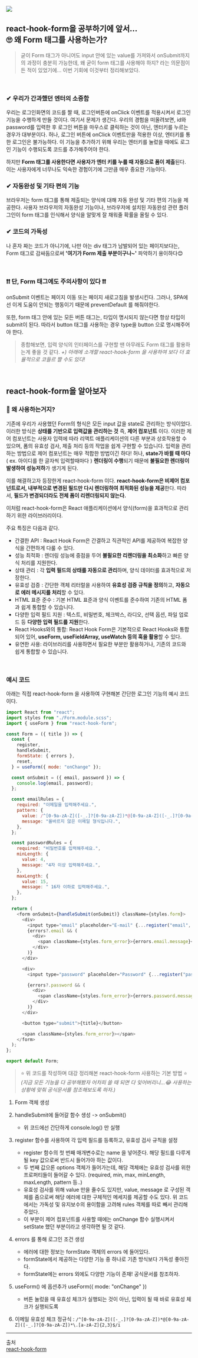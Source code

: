 ![](https://velog.velcdn.com/images/jihyun517/post/c9b1f7e0-25f6-4cc4-9bb1-099bc7cc5223/image.png)

## react-hook-form을 공부하기에 앞서...<br>🙄 왜 Form 태그를 사용하는가?

> 굳이 Form 태그가 아니어도 input 안에 있는 value를 가져와서 onSubmit까지의 과정이 충분히 가능한데, 왜 굳이 form 태그를 사용해야 하지? 라는 의문점이 든 적이 있었기에... 이번 기회에 이것부터 정리해보았다.

<br>

### ✔ 우리가 간과했던 엔터의 소중함

우리는 로그인화면의 코드를 짤 때, 로그인버튼에 onClick 이벤트를 적용시켜서 로그인 기능을 수행하게 만들 것이다.
여기서 문제가 생긴다. 우리의 경험을 떠올려보면, id와 password를 입력한 후 로그인 버튼을 마우스로 클릭하는 것이 아닌, 엔터키를 누르는 경우가 대부분이다. 허나, 로그인 버튼에 onClick 이벤트만을 적용한 이상, 엔터키를 통한 로그인은 불가능하다. 이 기능을 추가하기 위해 우리는 엔터키를 눌렀을 때에도 로그인 기능이 수행되도록 코드를 추가해주어야 한다.

하지만 **Form 태그를 사용한다면 사용자가 엔터 키를 누를 때 자동으로 폼이 제출**된다. 이는 사용자에게 너무나도 익숙한 경험이기에 그만큼 매우 중요한 기능이다.

### ✔ 자동완성 및 기타 편의 기능

브라우저는 form 태그를 통해 제출되는 양식에 대해 자동 완성 및 기타 편의 기능을 제공한다. 사용자 브라우저의 자동완성 기능이나, 브라우저에 설치된 자동완성 관련 플러그인이 form 태그를 인식해서 양식을 알맞게 잘
채워줄 확률을 올릴 수 있다.

### ✔ 코드의 가독성

나 혼자 짜는 코드가 아니기에, 나만 아는 div 태그가 남발되어 있는 페이지보다는, Form 태그로 감싸둠으로써 **'여기가 Form 제출 부분이구나~'** 파악하기 용이하다😊

<br>

### ❗❗ 단, Form 태그에도 주의사항이 있다 ❗❗

onSubmit 이벤트는 페이지 이동 또는 페이지 새로고침을 발생시킨다. 그러나, SPA에선 이게 도움이 안되는 행동이기 때문에 preventDefault 를 해줘야한다.

또한, form 태그 안에 있는 모든 버튼 태그는, 타입이 명시되지 않는다면 항상 타입이 submit이 된다. 따라서 button 태그를 사용하는 경우 type을 button 으로 명시해주어야 한다.

> 종합해보면, 입력 양식의 인터페이스를 구현할 땐 아무래도 Form 태그를 활용하는게 좋을 것 같다.
> _+) 아래에 소개할 react-hook-form 을 사용하여 보다 더 효율적으로 코들르 짤 수도 있다!_

<br>

## react-hook-form을 알아보자

### 🤔 왜 사용하는거지?

기존에 우리가 사용했던 Form의 형식은 모든 input 값을 state로 관리하는 방식이었다.
이러한 방식은 **상태를 기반으로 입력값을 관리하는 것** 즉, **제어 컴포넌트** 이다. 이러한 제어 컴포넌트는 사용자 입력에 따라 리액트 애플리케이션의 다른 부분과 상호작용할 수 있으며, 폼의 유효성 검사, 제출 처리 등의 작업을 쉽게 구현할 수 있습니다. 입력을 관리하는 방법으로 제어 컴포넌트는 매우 적합한 방법이긴 하다!
허나, **state가 바뀔 때 마다**( ex. 아이디를 한 글자씩 입력할때마다 ) **렌더링이 수행**되기 때문에 **불필요한 렌더링이 발생하여 성능저하**가 생기게 된다.

이를 해결하고자 등장한게 react-hook-form 이다. **react-hook-form은 비제어 컴포넌트로서, 내부적으로 변경된 필드만 다시 렌더링하여 최적화된 성능을 제공**한다. 따라서, **필드가 변경되더라도 전체 폼이 리렌더링되지 않는다.**

이처럼 react-hook-form은 React 애플리케이션에서 양식(form)을 효과적으로 관리하기 위한 라이브러리이다.

주요 특징은 다음과 같다.

- 간결한 API : React Hook Form은 간결하고 직관적인 API를 제공하여 복잡한 양식을 간편하게 다룰 수 있다.
- 성능 최적화 : 렌더링 성능에 중점을 두어 **불필요한 리렌더링을 최소화**하고 빠른 양식 처리를 지원한다.
- 상태 관리 : 각 **입력 필드의 상태를 자동으로 관리**하며, 양식 데이터를 효과적으로 저장한다.
- 유효성 검증 : 간단한 객체 리터럴을 사용하여 **유효성 검증 규칙을 정의**하고, **자동으로 에러 메시지를 처리**할 수 있다.
- HTML 표준 준수 : 기본 HTML 표준과 양식 이벤트를 준수하여 기존의 HTML 폼과 쉽게 통합할 수 있습니다.
- 다양한 입력 필드 지원 : 텍스트, 비밀번호, 체크박스, 라디오, 선택 옵션, 파일 업로드 등 **다양한 입력 필드를 지원**한다.
- React Hooks와의 통합: React Hook Form은 기본적으로 React Hooks와 통합되어 있어, **useForm, useFieldArray, useWatch 등의 훅을 활용**할 수 있다.
- 유연한 사용: 라이브러리를 사용하면서 필요한 부분만 활용하거나, 기존의 코드와 쉽게 통합할 수 있습니다.

<br>

### 예시 코드

아래는 직접 react-hook-form 을 사용하여 구현해본 간단한 로그인 기능의 예시 코드이다.

```javascript
import React from "react";
import styles from "./Form.module.scss";
import { useForm } from "react-hook-form";

const Form = ({ title }) => {
  const {
    register,
    handleSubmit,
    formState: { errors },
    reset,
  } = useForm({ mode: "onChange" });

  const onSubmit = ({ email, password }) => {
    console.log(email, password);
  };

  const emailRules = {
    required: "이메일을 입력해주세요.",
    pattern: {
      value: /^[0-9a-zA-Z]([-_.]?[0-9a-zA-Z])*@[0-9a-zA-Z]([-_.]?[0-9a-zA-Z])*\.[a-zA-Z]{2,3}$/i,
      message: "올바르지 않은 이메일 형식입니다.",
    },
  };

  const passwordRules = {
    required: "비밀번호를 입력해주세요.",
    minLength: {
      value: 4,
      message: "4자 이상 입력해주세요.",
    },
    maxLength: {
      value: 15,
      message: " 16자 이하로 입력해주세요.",
    },
  };

  return (
    <form onSubmit={handleSubmit(onSubmit)} className={styles.form}>
      <div>
        <input type="email" placeholder="E-mail" {...register("email", emailRules)} />
        {errors?.email && (
          <div>
            <span className={styles.form_error}>{errors.email.message}</span>
          </div>
        )}
      </div>

      <div>
        <input type="password" placeholder="Password" {...register("password", passwordRules)} />

        {errors?.password && (
          <div>
            <span className={styles.form_error}>{errors.password.message}</span>
          </div>
        )}
      </div>

      <button type="submit">{title}</button>

      <span className={styles.form_error}></span>
    </form>
  );
};

export default Form;
```

> ⭐ 위 코드를 작성하며 대강 정리해본 react-hook-form 사용하는 기본 방법 ⭐
> _(지금 모든 기능을 다 공부해봤자 어차피 쓸 때 되면 다 잊어버리니...😂 사용하는 상황에 맞춰 공식문서를 참조해보도록 하자.)_

1. Form 객체 생성

2. handleSubmit에 들어갈 함수 생성 -> onSubmit()
   - 위 코드에선 간단하게 console.log() 만 실행
3. register 함수를 사용하여 각 입력 필드를 등록하고, 유효성 검사 규칙을 설정
   - register 함수의 첫 번째 매개변수로는 name 을 넣어준다. 해당 필드를 다루게 될 key 값으로써 반드시 들어가야 하는 값이다.
   - 두 번째 값으론 options 객체가 들어가는데, 해당 객체에는 유효성 검사를 위한 프로퍼티들이 들어갈 수 있다. (required, min, max, minLength, maxLength, pattern 등..)
   - 유효성 검사를 위해 value 만을 줄수도 있지만, value, message 로 구성된 객체를 줌으로써 해당 에러에 대한 구체적인 메세지를 제공할 수도 있다. 위 코드에서는 가독성 및 유지보수의 용이함을 고려해 rules 객체를 따로 빼서 관리해주었다.
   - 이 부분이 제어 컴포넌트를 사용할 때에는 onChange 함수 실행시켜서 setState 했던 부분이라고 생각하면 될 것 같다.
4. errors 를 통해 로그인 조건 생성

   - 에러에 대한 정보는 formState 객체의 errors 에 들어있다.
   - formState에서 제공하는 다양한 기능 중 하나로 기존 방식보다 가독성 좋아진다.
   - formState에는 errors 외에도 다양한 기능이 존재! 공식문서를 참조하자.

5. useForm() 에 옵션추가 useForm({ mode: "onChange" })

   - 버튼 눌렀을 때 유효성 체크가 실행되는 것이 아닌, 입력이 될 때 바로 유효성 체크가 실행되도록

6. 이메일 유효성 체크 정규식 : `/^[0-9a-zA-Z]([-_.]?[0-9a-zA-Z])*@[0-9a-zA-Z]([-_.]?[0-9a-zA-Z])*\.[a-zA-Z]{2,3}$/i`

---

출처 <br>
[react-hook-form](https://react-hook-form.com/)
